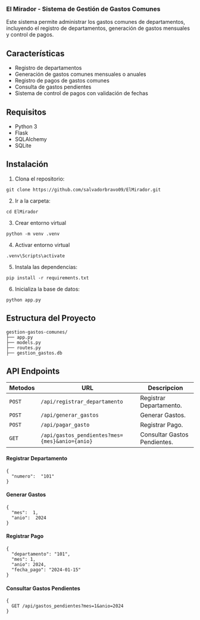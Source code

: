 ### El Mirador - Sistema de Gestión de Gastos Comunes

Este sistema permite administrar los gastos comunes de departamentos, incluyendo el registro de departamentos, generación de gastos mensuales y control de pagos.

Características
---------------

-   Registro de departamentos
-   Generación de gastos comunes mensuales o anuales
-   Registro de pagos de gastos comunes
-   Consulta de gastos pendientes
-   Sistema de control de pagos con validación de fechas

Requisitos
----------

-   Python 3
-   Flask
-   SQLAlchemy
-   SQLite

Instalación
-----------

1.  Clona el repositorio:

```git clone https://github.com/salvadorbravo09/ElMirador.git```

2.  Ir a la carpeta:

```cd ElMirador```

3.  Crear entorno virtual

```python -m venv .venv```

4.  Activar entorno virtual

```.venv\Scripts\activate```

5.  Instala las dependencias:

`pip install -r requirements.txt`

6.  Inicializa la base de datos:

`python app.py`

Estructura del Proyecto
-----------------------

    gestion-gastos-comunes/
    ├── app.py
    ├── models.py
    ├── routes.py
    ├── gestion_gastos.db

API Endpoints
-------------

| Metodos   | URL                                      | Descripcion                              |
| -------- | ---------------------------------------- | ---------------------------------------- |
| `POST`   | `/api/registrar_departamento`                             | Registrar Departamento.                       |
| `POST`    | `/api/generar_gastos`                             | Generar Gastos.                      |
| `POST`   | `/api/pagar_gasto`                             | Registrar Pago.                       |
| `GET`    | `/api/gastos_pendientes?mes={mes}&anio={anio}`                          | Consultar Gastos Pendientes.                       |

#### Registrar Departamento
```
{
  "numero":  "101"
}
```

#### Generar Gastos
```
{
  "mes":  1,
  "anio":  2024
}
```

#### Registrar Pago
```
{
  "departamento": "101",
  "mes": 1,
  "anio": 2024,
  "fecha_pago": "2024-01-15"
}
```

#### Consultar Gastos Pendientes
```
{
  GET /api/gastos_pendientes?mes=1&anio=2024
}
```

